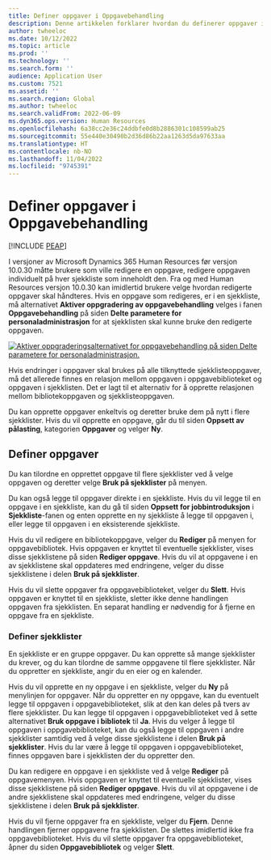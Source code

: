 ```yaml
---
title: Definer oppgaver i Oppgavebehandling
description: Denne artikkelen forklarer hvordan du definerer oppgaver i Oppgavebehandling i Microsoft Dynamics 365 Human Resources.
author: twheeloc
ms.date: 10/12/2022
ms.topic: article
ms.prod: ''
ms.technology: ''
ms.search.form: ''
audience: Application User
ms.custom: 7521
ms.assetid: ''
ms.search.region: Global
ms.author: twheeloc
ms.search.validFrom: 2022-06-09
ms.dyn365.ops.version: Human Resources
ms.openlocfilehash: 6a38cc2e36c24ddbfe0d8b2886301c108599ab25
ms.sourcegitcommit: 55e440e30490b2d36d86b22aa1263d5da97633aa
ms.translationtype: HT
ms.contentlocale: nb-NO
ms.lasthandoff: 11/04/2022
ms.locfileid: "9745391"
---
```

# <a name="set-up-tasks-in-task-management"></a>Definer oppgaver i Oppgavebehandling

[!INCLUDE [PEAP](../includes/peap-1.md)]

I versjoner av Microsoft Dynamics 365 Human Resources før versjon 10.0.30 måtte brukere som ville redigere en oppgave, redigere oppgaven individuelt på hver sjekkliste som inneholdt den. Fra og med Human Resources versjon 10.0.30 kan imidlertid brukere velge hvordan redigerte oppgaver skal håndteres. Hvis en oppgave som redigeres, er i en sjekkliste, må alternativet **Aktiver oppgradering av oppgavebehandling** velges i fanen **Oppgavebehandling** på siden **Delte parametere for personaladministrasjon** for at sjekklisten skal kunne bruke den redigerte oppgaven.

[![Aktiver oppgraderingsalternativet for oppgavebehandling på siden Delte parametere for personaladministrasjon.](./media/task-update.png)](./media/task-update.png)

Hvis endringer i oppgaver skal brukes på alle tilknyttede sjekklisteoppgaver, må det allerede finnes en relasjon mellom oppgaven i oppgavebiblioteket og oppgaven i sjekklisten. Det er lagt til et alternativ for å opprette relasjonen mellom bibliotekoppgaven og sjekklisteoppgaven.

Du kan opprette oppgaver enkeltvis og deretter bruke dem på nytt i flere sjekklister. Hvis du vil opprette en oppgave, går du til siden **Oppsett av pålasting**, kategorien **Oppgaver** og velger **Ny**.

## <a name="set-up-tasks"></a>Definer oppgaver

Du kan tilordne en opprettet oppgave til flere sjekklister ved å velge oppgaven og deretter velge **Bruk på sjekklister** på menyen.

Du kan også legge til oppgaver direkte i en sjekkliste. Hvis du vil legge til en oppgave i en sjekkliste, kan du gå til siden **Oppsett for jobbintroduksjon** i **Sjekkliste**-fanen og enten opprette en ny sjekkliste å legge til oppgaven i, eller legge til oppgaven i en eksisterende sjekkliste.

Hvis du vil redigere en bibliotekoppgave, velger du **Rediger** på menyen for oppgavebibliotek. Hvis oppgaven er knyttet til eventuelle sjekklister, vises disse sjekklistene på siden **Rediger oppgave**. Hvis du vil at oppgavene i en av sjekklistene skal oppdateres med endringene, velger du disse sjekklistene i delen **Bruk på sjekklister**.

Hvis du vil slette oppgaver fra oppgavebiblioteket, velger du **Slett**. Hvis oppgaven er knyttet til en sjekkliste, sletter ikke denne handlingen oppgaven fra sjekklisten. En separat handling er nødvendig for å fjerne en oppgave fra en sjekkliste.

### <a name="set-up-checklists"></a>Definer sjekklister

En sjekkliste er en gruppe oppgaver. Du kan opprette så mange sjekklister du krever, og du kan tilordne de samme oppgavene til flere sjekklister. Når du oppretter en sjekkliste, angir du en eier og en kalender.

Hvis du vil opprette en ny oppgave i en sjekkliste, velger du **Ny** på menylinjen for oppgaver. Når du oppretter en ny oppgave, kan du eventuelt legge til oppgaven i oppgavebiblioteket, slik at den kan deles på tvers av flere sjekklister. Du kan legge til oppgaven i oppgavebiblioteket ved å sette alternativet **Bruk oppgave i bibliotek** til **Ja**. Hvis du velger å legge til oppgaven i oppgavebiblioteket, kan du også legge til oppgaven i andre sjekklister samtidig ved å velge disse sjekklistene i delen **Bruk på sjekklister**. Hvis du lar være å legge til oppgaven i oppgavebiblioteket, finnes oppgaven bare i sjekklisten der du oppretter den.

Du kan redigere en oppgave i en sjekkliste ved å velge **Rediger** på oppgavemenyen. Hvis oppgaven er knyttet til eventuelle sjekklister, vises disse sjekklistene på siden **Rediger oppgave**. Hvis du vil at oppgavene i de andre sjekklistene skal oppdateres med endringene, velger du disse sjekklistene i delen **Bruk på sjekklister**.

Hvis du vil fjerne oppgaver fra en sjekkliste, velger du **Fjern**. Denne handlingen fjerner oppgavene fra sjekklisten. De slettes imidlertid ikke fra oppgavebiblioteket. Hvis du vil slette oppgaver fra oppgavebiblioteket, åpner du siden **Oppgavebibliotek** og velger **Slett**.
